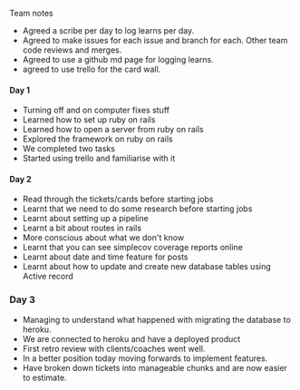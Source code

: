 Team notes

- Agreed a scribe per day to log learns per day.
- Agreed to make issues for each issue and branch for each. Other team code reviews and merges.
- Agreed to use a github md page for logging learns.
- agreed to use trello for the card wall.

#### Day 1
* Turning off and on computer fixes stuff
* Learned how to set up ruby on rails
* Learned how to open a server from ruby on rails
* Explored the framework on ruby on rails
* We completed two tasks
* Started using trello and familiarise with it

#### Day 2
* Read through the tickets/cards before starting jobs 
* Learnt that we need to do some research before starting jobs 
* Learnt about setting up a pipeline 
* Learnt a bit about routes in rails 
* More conscious about what we don't know 
* Learnt that you can see simplecov coverage reports online
* Learnt about date and time feature for posts 
* Learnt about how to update and create new database tables using Active record

### Day 3
* Managing to understand what happened with migrating the database to heroku.
* We are connected to heroku and have a deployed product
* First retro review with clients/coaches went well.
* In a better position today moving forwards to implement features.
* Have broken down tickets into manageable chunks and are now easier to estimate.
